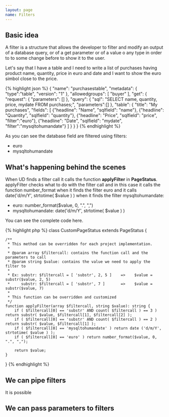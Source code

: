```yaml
---
layout: page
name: Filters
---
```


## Basic idea

A filter is a structure that allows the developer to filter and modify an output of a database query, or of a get parameter or of a value o any type in order to to some change before to show it to the user.

Let's say that I have a table and I need to write a list of purchases having product name, quantity, price in euro and date and I want to show the euro simbol close to the price.

{% highlight json %}
{
  "name": "purchasestable",
  "metadata": { "type":"table", "version": "1" },
  "allowedgroups": [ "buyer" ],
  "get": {
    "request": {
      "parameters": []
    },
    "query": {
      "sql": "SELECT name, quantity, price, mydate FROM purchases;",
      "parameters":[]
    },
    "table": {
      "title": "My purchases",
      "fields": [
        {"headline": "Name", "sqlfield": "name"},
        {"headline": "Quantity", "sqlfield": "quantity"},
        {"headline": "Price", "sqlfield": "price", "filter":"euro"},
        {"headline": "Date", "sqlfield": "mydate", "filter":"mysqltohumandate"}
      ]
    }
  }
}
{% endhighlight %}

As you can see the database field are filtered using filters:

* euro
* mysqltohumandate

## What's happening behind the scenes

When UD finds a filter call it calls the function **applyFilter** in **PageStatus**. applyFilter checks what to do with the filter call and in this case it calls the function number_format when it finds the filter euro and it calls date('d/m/Y', strtotime( $value ) ) when it finds the filter mysqltohumandate:

* euro: number_format($value, 0, ".", ",")
* mysqltohumandate: date('d/m/Y', strtotime( $value ) )

You can see the complete code here.

{% highlight php %}
class CustomPageStatus extends PageStatus {

    /**
     * This method can be overridden for each project implementation.
     *
     * @param array $filtercall: contains the function call and the parameters to call
     * @param string $value: contains the value we need to apply the filter to
     *
     * Ex: substr: $filtercall = [ 'substr', 2, 5 ]    =>    $value = substr($value, 2, 5)
     *     substr: $filtercall = [ 'substr', 7 ]       =>    $value = substr($value, 7)
     *
     * This function can be overridden and customized
     */
    function applyFilter(array $filtercall, string $value): string {
        if ( $filtercall[0] == 'substr' AND count( $filtercall ) == 3 ) return substr( $value, $filtercall[1], $filtercall[2] );
        if ( $filtercall[0] == 'substr' AND count( $filtercall ) == 2 ) return substr( $value, $filtercall[1] );
        if ( $filtercall[0] == 'mysqltohumandate' ) return date ('d/m/Y', strtotime( $value ) );
        if ( $filtercall[0] == 'euro' ) return number_format($value, 0, ".", ",");

        return $value;
    }
}
{% endhighlight %}

## We can pipe filters

It is possible 

## We can pass parameters to filters

